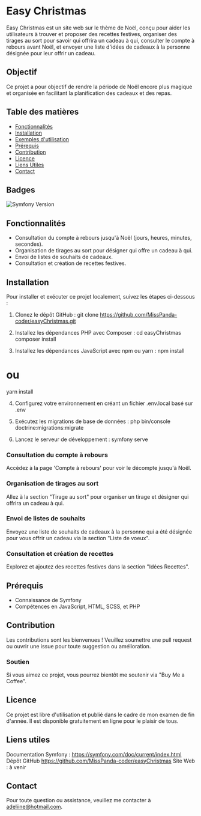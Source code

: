 # Easy Christmas
Easy Christmas est un site web sur le thème de Noël, conçu pour aider les utilisateurs à trouver et proposer des recettes festives, organiser des tirages au sort pour savoir qui offrira un cadeau à qui, consulter le compte à rebours avant Noël, et envoyer une liste d'idées de cadeaux à la personne désignée pour leur offrir un cadeau.


## Objectif
Ce projet a pour objectif de rendre la période de Noël encore plus magique et organisée en facilitant la planification des cadeaux et des repas.

## Table des matières

- [Fonctionnalités](#fonctionnalités)
- [Installation](#installation)
- [Exemples d'utilisation](#exemples-dutilisation)
- [Prérequis](#prérequis)
- [Contribution](#contribution)
- [Licence](#licence)
- [Liens Utiles](#liens-utiles)
- [Contact](#contact)


## Badges
![Symfony Version](https://symfony.com/7)


## Fonctionnalités
- Consultation du compte à rebours jusqu'à Noël (jours, heures, minutes, secondes).
- Organisation de tirages au sort pour désigner qui offre un cadeau à qui.
- Envoi de listes de souhaits de cadeaux.
- Consultation et création de recettes festives.


## Installation
Pour installer et exécuter ce projet localement, suivez les étapes ci-dessous :

1. Clonez le dépôt GitHub :
   git clone https://github.com/MissPanda-coder/easyChristmas.git

2. Installez les dépendances PHP avec Composer :
cd easyChristmas
composer install

3. Installez les dépendances JavaScript avec npm ou yarn :
npm install
# ou
yarn install

4. Configurez votre environnement en créant un fichier .env.local basé sur .env

5. Exécutez les migrations de base de données :
php bin/console doctrine:migrations:migrate

6. Lancez le serveur de développement :
symfony serve


### Consultation du compte à rebours
Accédez à la page 'Compte à rebours' pour voir le décompte jusqu'à Noël.


### Organisation de tirages au sort
Allez à la section "Tirage au sort" pour organiser un tirage et désigner qui offrira un cadeau à qui.


### Envoi de listes de souhaits
Envoyez une liste de souhaits de cadeaux à la personne qui a été désignée pour vous offrir un cadeau via la section "Liste de voeux".


### Consultation et création de recettes
Explorez et ajoutez des recettes festives dans la section "Idées Recettes".


## Prérequis
- Connaissance de Symfony
- Compétences en JavaScript, HTML, SCSS, et PHP


## Contribution
Les contributions sont les bienvenues ! Veuillez soumettre une pull request ou ouvrir une issue pour toute suggestion ou amélioration.


### Soutien
Si vous aimez ce projet, vous pourrez bientôt me soutenir via "Buy Me a Coffee".


## Licence
Ce projet est libre d'utilisation et publié dans le cadre de mon examen de fin d'année. Il est disponible gratuitement en ligne pour le plaisir de tous.

## Liens utiles
Documentation Symfony : https://symfony.com/doc/current/index.html
Dépôt GitHub https://github.com/MissPanda-coder/easyChristmas
Site Web : à venir

## Contact
Pour toute question ou assistance, veuillez me contacter à adeliine@hotmail.com.